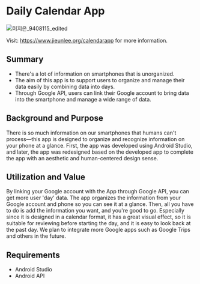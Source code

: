 # Daily Calendar App

![이지은_9408115_edited](https://user-images.githubusercontent.com/98379268/229667560-047b6fb4-6047-4027-960d-76f21734b33e.jpg)

Visit: https://www.jieunlee.org/calendarapp for more information.

## Summary

- There's a lot of information on smartphones that is unorganized. 
- The aim of this app is to support users to organize and manage their data easily by combining data into days.
- Through Google API, users can link their Google account to bring data into the smartphone and manage a wide range of data. 

## Background and Purpose

There is so much information on our smartphones that humans can't process—this app is designed to organize and recognize information on your phone at a glance. First, the app was developed using Android Studio, and later, the app was redesigned based on the developed app to complete the app with an aesthetic and human-centered design sense.

## Utilization and Value

By linking your Google account with the App through Google API, you can get more user 'day' data. The app organizes the information from your Google account and phone so you can see it at a glance. Then, all you have to do is add the information you want, and you're good to go. Especially since it is designed in a calendar format, it has a great visual effect, so it is suitable for reviewing before starting the day, and it is easy to look back at the past day. We plan to integrate more Google apps such as Google Trips and others in the future.

## Requirements

- Android Studio
- Android API

